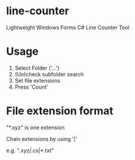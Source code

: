 # line-counter
Lightweight Windows Forms C# Line Counter Tool

# Usage
1. Select Folder ('...')
2. (Un)check subfolder search
3. Set file extensions
4. Press 'Count'

# File extension format
"*.xyz" is one extension

Chain extensions by using '|'

e.g. "*.xyz|*.cs|*.txt"
